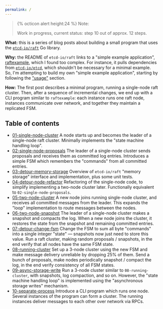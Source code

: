 ```yaml
---
permalink: /
---
```

> {% octicon alert height:24 %} Note:
> 
> Work in progress, current status: step 10 out of approx. 12 steps.

**What:** this is a series of blog posts about building a small program that uses the [`etcd-io/raft`](https://github.com/etcd-io/raft) Go library.

**Why:** the README of `etcd-io/raft` links to a "simple example application", [raftexample](https://github.com/etcd-io/etcd/tree/main/contrib/raftexample), which I found too complex. For instance, it pulls dependencies from [`etcd-io/etcd`](https://github.com/etcd-io/etcd), which shouldn't be necessary for a minimal example. So, I'm attempting to build my own "simple example application", starting by following the ["usage"](https://github.com/etcd-io/raft#usage) section.

**How:** The first post describes a minimal program, running a single-node raft cluster. Then, after a sequence of incremental changes, we end up with a CLI program similar to `raftexample`: each instance runs one raft node, instances communicate over network, and together they maintain a replicated FSM.

## Table of contents
- [01-single-node-cluster](01-single-node-cluster)
  A node starts up and becomes the leader of a single-node raft cluster. Minimally implements the "state machine handling loop".
- [02-single-node-proposals](02-single-node-proposals)
  The leader of a single-node cluster sends proposals and receives them as committed log entries. Introduces a simple FSM which remembers the "commands" from all committed entries.
- [03-detour-memory-storage](03-detour-memory-storage)
  Overview of `etcd-io/raft` "memory storage" interface and implementation, plus some unit tests.
- [04-detour-node-refactor](04-detour-node-refactor)
  Refactoring of the single-node code, to simplify implementing a two-node cluster later. Functionally equivalent to `02-single-node-proposals`.
- [05-two-node-cluster](05-two-node-cluster)
  A new node joins running single-node cluster, and receives all committed messages from the leader. This expands the "loop" implementation to route messages between the nodes.
- [06-two-node-snapshot](06-two-node-snapshot)
  The leader of a single-node cluster makes a snapshot and compacts the log. When a new node joins the cluster, it restores the state from the snapshot and remaining committed entries.
- [07-detour-change-fsm](07-detour-change-fsm)
  Change the FSM to sum all byte "commands" into a single integer "state" — snapshots now just need to store this value. Run a raft cluster, making random proposals / snapshots, in the end verify that all nodes have the same FSM state.
- [08-running-cluster](08-running-cluster)
  Set up a 3-node cluster using the new FSM and make message delivery unreliable by dropping 25% of them. Send a bunch of proposals, make nodes periodically snapshot / compact the log, in the end verify consistency of all FSM states.
- [09-async-storage-write](09-async-storage-write)
  Run a 3-node cluster similar to `08-running-cluster`, with snapshots, log compaction, and so on. However, the "state machine handling loop" is implemented using the "asynchronous storage writes" mechanism.
- [10-separate-process](10-separate-process)
  Introduce a CLI program which runs one node. Several instances of the program can form a cluster. The running instances deliver messages to each other over network via RPCs.